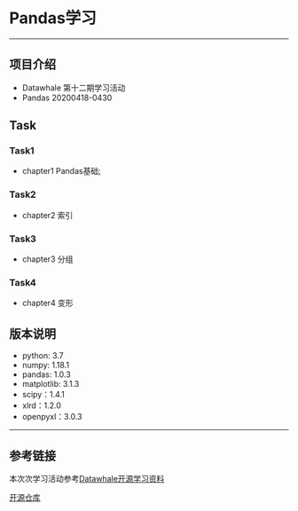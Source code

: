 # Pandas学习
---
## 项目介绍
- Datawhale 第十二期学习活动
- Pandas 20200418-0430

## Task
### Task1
* chapter1 Pandas基础;

### Task2
* chapter2 索引

### Task3
* chapter3 分组

### Task4
* chapter4 变形

## 版本说明
* python: 3.7
* numpy: 1.18.1
* pandas: 1.0.3
* matplotlib: 3.1.3
* scipy：1.4.1
* xlrd：1.2.0
* openpyxl：3.0.3


---
## 参考链接
本次次学习活动参考[Datawhale开源学习资料](https://github.com/datawhalechina/team-learning/tree/master/Pandas%E6%95%99%E7%A8%8B%EF%BC%88%E4%B8%8A%EF%BC%89)

[开源仓库](https://github.com/datawhalechina/joyful-pandas)